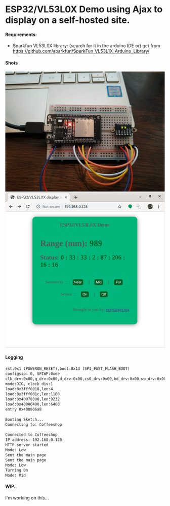# ESP32/VL53L0X Demo using Ajax to display on a self-hosted site.
#### Requirements:
* Sparkfun VL53L0X library: (search for it in the arduino IDE or) get from https://github.com/sparkfun/SparkFun_VL53L1X_Arduino_Library/
#### Shots
![The Prototype](/rangefinder-proto1.jpg)
![The results](/rangefinder-shot1.png)
#### Logging
```
rst:0x1 (POWERON_RESET),boot:0x13 (SPI_FAST_FLASH_BOOT)
configsip: 0, SPIWP:0xee
clk_drv:0x00,q_drv:0x00,d_drv:0x00,cs0_drv:0x00,hd_drv:0x00,wp_drv:0x00
mode:DIO, clock div:1
load:0x3fff0018,len:4
load:0x3fff001c,len:1100
load:0x40078000,len:9232
load:0x40080400,len:6400
entry 0x400806a8

Booting Sketch...
Connecting to: Coffeeshop

Connected to Coffeeshop
IP address: 192.168.0.128
HTTP server started
Mode: Low
Sent the main page
Sent the main page
Mode: Low
Turning On
Mode: Mid
```
#### WIP..
I'm working on this...
